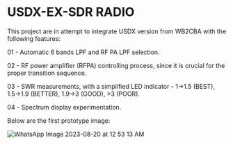 # USDX-EX-SDR RADIO

This project are in attempt to integrate USDX version from WB2CBA with the following features:

01 - Automatic 6 bands LPF and RF PA LPF selection.

02 - RF power amplifier (RFPA) controlling process, since it is crucial for the proper transition sequence.

03 - SWR measurements, with a simplified LED indicator - 1->1.5 (BEST), 1.5->1.9 (BETTER), 1.9->3 (GOOD), >3 (POOR).

04 - Spectrum display experimentation.

Below are the first prototype image:

![WhatsApp Image 2023-08-20 at 12 53 13 AM](https://github.com/bahari/USDX-CNTRL-MCU/assets/3076739/5cad0087-fde6-4f5a-9aa8-bb502913f045)
